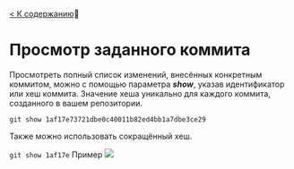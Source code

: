 [< К содержанию](readme.md):closed_book:

# Просмотр заданного коммита

Просмотреть полный список изменений, внесённых конкретным коммитом, можно с помощью параметра ***show***, указав идентификатор или хеш коммита. Значение хеша уникально для каждого коммита, созданного в вашем репозитории.

```git show 1af17e73721dbe0c40011b82ed4bb1a7dbe3ce29```

Также можно использовать сокращённый хеш.

```git show 1af17e```
Пример
![](show.jpg)
